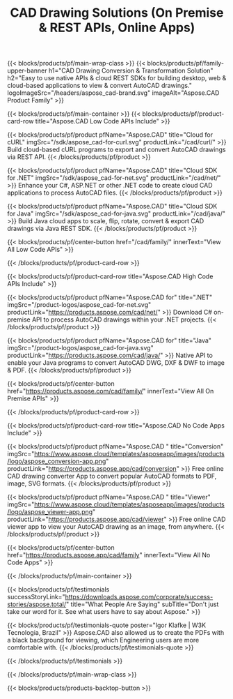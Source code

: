 ﻿---
title: CAD Drawing Solutions (On Premise & REST APIs, Online Apps) 
description: Easy to use native APIs & cloud REST SDKs for building desktop, web & cloud-based applications to view & convert AutoCAD drawings 
weight: 20
url: /
---

{{< blocks/products/pf/main-wrap-class >}}
{{< blocks/products/pf/family-upper-banner h1="CAD Drawing Conversion & Transformation Solution" h2="Easy to use native APIs & cloud REST SDKs for building desktop, web & cloud-based applications to view & convert AutoCAD drawings." logoImageSrc="/headers/aspose_cad-brand.svg" imageAlt="Aspose.CAD Product Family" >}}

{{< blocks/products/pf/main-container >}}
{{< blocks/products/pf/product-card-row title="Aspose.CAD Low Code APIs Include" >}}

{{< blocks/products/pf/product pfName="Aspose.CAD" title="Cloud for cURL" imgSrc="/sdk/aspose_cad-for-curl.svg" productLink="/cad/curl/" >}}
Build cloud-based cURL programs to export and convert AutoCAD drawings via REST API.
{{< /blocks/products/pf/product >}}

{{< blocks/products/pf/product pfName="Aspose.CAD" title="Cloud SDK for .NET" imgSrc="/sdk/aspose_cad-for-net.svg" productLink="/cad/net/" >}}
Enhance your C#, ASP.NET or other .NET code to create cloud CAD applications to process AutoCAD files.
{{< /blocks/products/pf/product >}}

{{< blocks/products/pf/product pfName="Aspose.CAD" title="Cloud SDK for Java" imgSrc="/sdk/aspose_cad-for-java.svg" productLink="/cad/java/" >}}
Build Java cloud apps to scale, flip, rotate, convert & export CAD drawings via Java REST SDK.
{{< /blocks/products/pf/product >}}

{{< blocks/products/pf/center-button href="/cad/family/" innerText="View All Low Code APIs" >}}

{{< /blocks/products/pf/product-card-row >}}

{{< blocks/products/pf/product-card-row title="Aspose.CAD High Code APIs Include" >}}

{{< blocks/products/pf/product pfName="Aspose.CAD for" title=".NET" imgSrc="/product-logos/aspose_cad-for-net.svg" productLink="https://products.aspose.com/cad/net/" >}}
Download C# on-premise API to process AutoCAD drawings within your .NET projects.
{{< /blocks/products/pf/product >}}

{{< blocks/products/pf/product pfName="Aspose.CAD for" title="Java" imgSrc="/product-logos/aspose_cad-for-java.svg" productLink="https://products.aspose.com/cad/java/" >}}
Native API to enable your Java programs to convert AutoCAD DWG, DXF & DWF to image & PDF.
{{< /blocks/products/pf/product >}}

{{< blocks/products/pf/center-button href="https://products.aspose.com/cad/family/" innerText="View All On Premise APIs" >}}

{{< /blocks/products/pf/product-card-row >}}

{{< blocks/products/pf/product-card-row title="Aspose.CAD No Code Apps Include" >}}

{{< blocks/products/pf/product pfName="Aspose.CAD " title="Conversion" imgSrc="https://www.aspose.cloud/templates/asposeapp/images/products/logo/aspose_conversion-app.png" productLink="https://products.aspose.app/cad/conversion" >}}
Free online CAD drawing converter App to convert popular AutoCAD formats to PDF, image, SVG formats.
{{< /blocks/products/pf/product >}}

{{< blocks/products/pf/product pfName="Aspose.CAD " title="Viewer" imgSrc="https://www.aspose.cloud/templates/asposeapp/images/products/logo/aspose_viewer-app.png" productLink="https://products.aspose.app/cad/viewer" >}}
Free online CAD viewer app to view your AutoCAD drawing as an image, from anywhere.
{{< /blocks/products/pf/product >}}

{{< blocks/products/pf/center-button href="https://products.aspose.app/cad/family" innerText="View All No Code Apps" >}}


{{< /blocks/products/pf/main-container >}}

{{< blocks/products/pf/testimonials successStoryLink="https://downloads.aspose.com/corporate/success-stories/aspose.total/" title="What People Are Saying" subTitle="Don't just take our word for it. See what users have to say about Aspose." >}}

{{< blocks/products/pf/testimonials-quote poster="Igor Klafke | W3K Tecnologia, Brazil" >}}
Aspose.CAD also allowed us to create the PDFs with a black background for viewing, which Engineering users are more comfortable with.
{{< /blocks/products/pf/testimonials-quote >}}

{{< /blocks/products/pf/testimonials >}}

{{< /blocks/products/pf/main-wrap-class >}}

{{< blocks/products/products-backtop-button >}}
